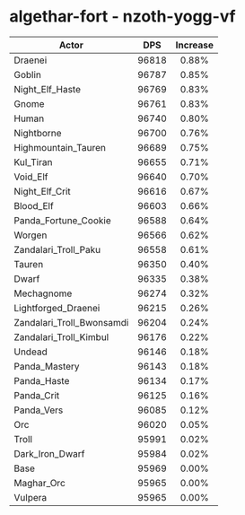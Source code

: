 # algethar-fort - nzoth-yogg-vf
| Actor | DPS | Increase |
|---|:---:|:---:|
|Draenei|96818|0.88%|
|Goblin|96787|0.85%|
|Night_Elf_Haste|96769|0.83%|
|Gnome|96761|0.83%|
|Human|96740|0.80%|
|Nightborne|96700|0.76%|
|Highmountain_Tauren|96689|0.75%|
|Kul_Tiran|96655|0.71%|
|Void_Elf|96640|0.70%|
|Night_Elf_Crit|96616|0.67%|
|Blood_Elf|96603|0.66%|
|Panda_Fortune_Cookie|96588|0.64%|
|Worgen|96566|0.62%|
|Zandalari_Troll_Paku|96558|0.61%|
|Tauren|96350|0.40%|
|Dwarf|96335|0.38%|
|Mechagnome|96274|0.32%|
|Lightforged_Draenei|96215|0.26%|
|Zandalari_Troll_Bwonsamdi|96204|0.24%|
|Zandalari_Troll_Kimbul|96176|0.22%|
|Undead|96146|0.18%|
|Panda_Mastery|96143|0.18%|
|Panda_Haste|96134|0.17%|
|Panda_Crit|96125|0.16%|
|Panda_Vers|96085|0.12%|
|Orc|96020|0.05%|
|Troll|95991|0.02%|
|Dark_Iron_Dwarf|95984|0.02%|
|Base|95969|0.00%|
|Maghar_Orc|95965|0.00%|
|Vulpera|95965|0.00%|
